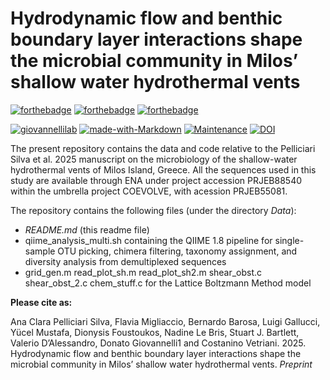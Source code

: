 # Hydrodynamic flow and benthic boundary layer interactions shape the microbial community in Milos’ shallow water hydrothermal vents

[![forthebadge](https://forthebadge.com/images/badges/cc-by-nd.svg)](https://forthebadge.com)
[![forthebadge](https://forthebadge.com/images/badges/powered-by-coffee.svg)](https://forthebadge.com)
[![forthebadge](https://forthebadge.com/images/badges/built-with-science.svg)](https://forthebadge.com)


[![giovannellilab](https://img.shields.io/badge/BY-Giovannelli_Lab-blue)](http:s//www.donatogiovannelli.com)
[![made-with-Markdown](https://img.shields.io/badge/Coded%20in-R-red.svg)](https://www.r-project.org/)
[![Maintenance](https://img.shields.io/badge/Maintained%3F-yes-green.svg)](https://GitHub.com/Naereen/StrapDown.js/graphs/commit-activity)
[![DOI](https://zenodo.org/badge/XXXXX.svg)](https://doi.org/10.5281/zenodo.XXXXXX)


The present repository contains the data and code relative to the Pelliciari Silva et al. 2025 manuscript on the microbiology of the shallow-water hydrothermal vents of Milos Island, Greece. All the sequences used in this study are available through ENA under project accession PRJEB88540 within the umbrella project COEVOLVE, with acession PRJEB55081.

The repository contains the following files (under the directory *Data*):

- *README.md* (this readme file)
- qiime_analysis_multi.sh  containing the QIIME 1.8 pipeline for single-sample OTU picking, chimera filtering, taxonomy assignment, and diversity analysis from demultiplexed sequences
- grid_gen.m
read_plot_sh.m
read_plot_sh2.m
shear_obst.c
shear_obst_2.c
chem_stuff.c for the Lattice Boltzmann Method model

**Please cite as:**

Ana Clara Pelliciari Silva, Flavia Migliaccio, Bernardo Barosa, Luigi Gallucci, Yücel Mustafa, Dionysis Foustoukos, Nadine Le Bris, Stuart J. Bartlett, Valerio D’Alessandro, Donato Giovannelli1 and Costanino Vetriani. 2025. Hydrodynamic flow and benthic boundary layer interactions shape the microbial community in Milos’ shallow water hydrothermal vents. _Preprint_
